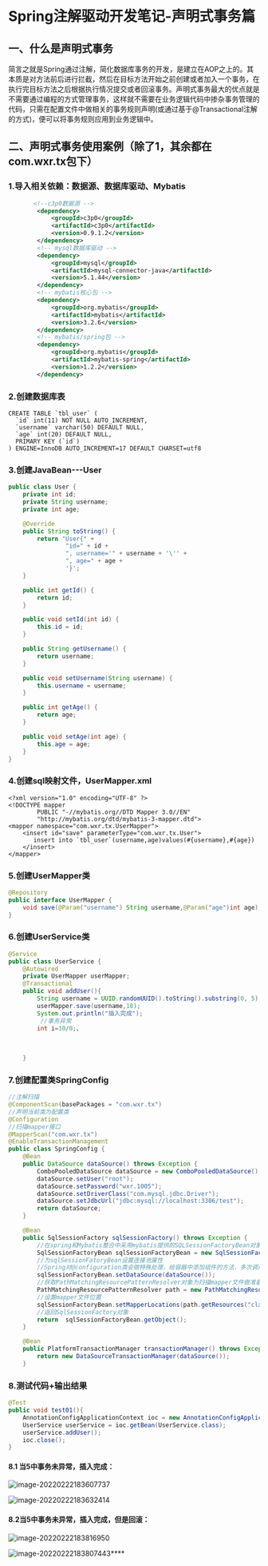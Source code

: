 # Spring注解驱动开发笔记-声明式事务篇

## 一、什么是声明式事务

简言之就是Spring通过注解，简化数据库事务的开发，是建立在AOP之上的。其本质是对方法前后进行拦截，然后在目标方法开始之前创建或者加入一个事务，在执行完目标方法之后根据执行情况提交或者回滚事务。声明式事务最大的优点就是不需要通过编程的方式管理事务，这样就不需要在业务逻辑代码中掺杂事务管理的代码，只需在配置文件中做相关的事务规则声明(或通过基于@Transactional注解的方式)，便可以将事务规则应用到业务逻辑中。



## 二、声明式事务使用案例（除了1，其余都在com.wxr.tx包下）

### 1.导入相关依赖：数据源、数据库驱动、Mybatis

```xml
	   <!--c3p0数据源 -->
        <dependency>
            <groupId>c3p0</groupId>
            <artifactId>c3p0</artifactId>
            <version>0.9.1.2</version>
        </dependency>
        <!-- mysql数据库驱动 -->
        <dependency>
            <groupId>mysql</groupId>
            <artifactId>mysql-connector-java</artifactId>
            <version>5.1.44</version>
        </dependency>
        <!-- mybatis核心包 -->
        <dependency>
            <groupId>org.mybatis</groupId>
            <artifactId>mybatis</artifactId>
            <version>3.2.6</version>
        </dependency>
        <!-- mybatis/spring包 -->
        <dependency>
            <groupId>org.mybatis</groupId>
            <artifactId>mybatis-spring</artifactId>
            <version>1.2.2</version>
        </dependency>
```

### 2.创建数据库表

```mysql
CREATE TABLE `tbl_user` (
  `id` int(11) NOT NULL AUTO_INCREMENT,
  `username` varchar(50) DEFAULT NULL,
  `age` int(20) DEFAULT NULL,
  PRIMARY KEY (`id`)
) ENGINE=InnoDB AUTO_INCREMENT=17 DEFAULT CHARSET=utf8
```

### 3.创建JavaBean---User

```java
public class User {
    private int id;
    private String username;
    private int age;

    @Override
    public String toString() {
        return "User{" +
                "id=" + id +
                ", username='" + username + '\'' +
                ", age=" + age +
                '}';
    }

    public int getId() {
        return id;
    }

    public void setId(int id) {
        this.id = id;
    }

    public String getUsername() {
        return username;
    }

    public void setUsername(String username) {
        this.username = username;
    }

    public int getAge() {
        return age;
    }

    public void setAge(int age) {
        this.age = age;
    }
}
```

### 	4.创建sql映射文件，UserMapper.xml

```xml-dtd
<?xml version="1.0" encoding="UTF-8" ?>
<!DOCTYPE mapper
        PUBLIC "-//mybatis.org//DTD Mapper 3.0//EN"
        "http://mybatis.org/dtd/mybatis-3-mapper.dtd">
<mapper namespace="com.wxr.tx.UserMapper">
    <insert id="save" parameterType="com.wxr.tx.User">
       insert into `tbl_user`(username,age)values(#{username},#{age})
    </insert>
</mapper>
```

### 5.创建UserMapper类

```java
@Repository
public interface UserMapper {
    void save(@Param("username") String username,@Param("age")int age);
}
```

### 6.创建UserService类

```java
@Service
public class UserService {
    @Autowired
    private UserMapper userMapper;
    @Transactional
    public void addUser(){
        String username = UUID.randomUUID().toString().substring(0, 5);
        userMapper.save(username,18);
        System.out.println("插入完成");
         //事务异常
        int i=10/0;、
            
            
            
    }
```

### 7.创建配置类SpringConfig

```java
//注解扫描
@ComponentScan(basePackages = "com.wxr.tx")
//声明当前类为配置类
@Configuration
//扫描mapper接口
@MapperScan("com.wxr.tx")
@EnableTransactionManagement
public class SpringConfig {
    @Bean
    public DataSource dataSource() throws Exception {
        ComboPooledDataSource dataSource = new ComboPooledDataSource();
        dataSource.setUser("root");
        dataSource.setPassword("wxr.1005");
        dataSource.setDriverClass("com.mysql.jdbc.Driver");
        dataSource.setJdbcUrl("jdbc:mysql://localhost:3306/test");
        return dataSource;
    }

    @Bean
    public SqlSessionFactory sqlSessionFactory() throws Exception {
        //在spring和Mybatis整合中采用mybatis提供的SQLSessionFactoryBean对象
        SqlSessionFactoryBean sqlSessionFactoryBean = new SqlSessionFactoryBean();
        //为sqlSessionFatoryBean设置连接池属性
        //Spring对@configuration类会做特殊处理，给容器中添加组件的方法，多次调用都只是从容器中获取组件（单例）
        sqlSessionFactoryBean.setDataSource(dataSource());
        //获取PathMatchingResourcePatternResolver对象为扫描mapper文件做准备
        PathMatchingResourcePatternResolver path = new PathMatchingResourcePatternResolver();
        //设置mapper文件位置
        sqlSessionFactoryBean.setMapperLocations(path.getResources("classpath:UserMapper.xml"));
        //返回SqlSessionFactory对象
        return  sqlSessionFactoryBean.getObject();
    }

    @Bean
    public PlatformTransactionManager transactionManager() throws Exception {
        return new DataSourceTransactionManager(dataSource());
    }
```

### 8.测试代码+输出结果

```java
@Test
public void test01(){
    AnnotationConfigApplicationContext ioc = new AnnotationConfigApplicationContext(SpringConfig.class);
    UserService userService = ioc.getBean(UserService.class);
    userService.addUser();
    ioc.close();
}
```

#### 8.1 当5中事务未异常，插入完成：

![image-20220222183607737](C:\Users\MateBook\Desktop\IDE、数据库系统等工具\API文档\SSM\Spring注解驱动开发\image-20220222183607737.png)

![image-20220222183632414](C:\Users\MateBook\Desktop\IDE、数据库系统等工具\API文档\SSM\Spring注解驱动开发\image-20220222183632414.png)

#### 8.2当5中事务未异常，插入完成，但是回滚：

![image-20220222183816950](C:\Users\MateBook\Desktop\IDE、数据库系统等工具\API文档\SSM\Spring注解驱动开发\image-20220222183816950.png)



![image-20220222183807443](C:\Users\MateBook\Desktop\IDE、数据库系统等工具\API文档\SSM\Spring注解驱动开发\image-20220222183807443.png)****